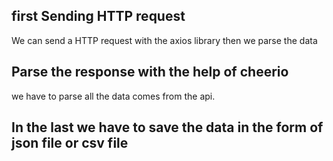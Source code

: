 ## first Sending HTTP request

We can send a HTTP request with the axios library then we parse the data

## Parse the response with the help of cheerio

we have to parse all the data comes from the api.

## In the last we have to save the data in the form of json file or csv file
